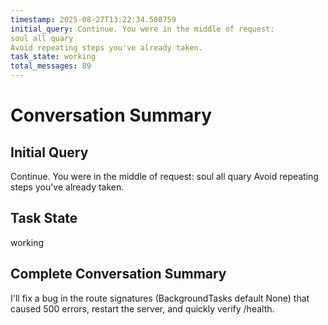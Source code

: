 ```yaml
---
timestamp: 2025-08-27T13:22:34.508759
initial_query: Continue. You were in the middle of request:
soul all quary
Avoid repeating steps you've already taken.
task_state: working
total_messages: 89
---
```


# Conversation Summary

## Initial Query
Continue. You were in the middle of request:
soul all quary
Avoid repeating steps you've already taken.

## Task State
working

## Complete Conversation Summary

I'll fix a bug in the route signatures (BackgroundTasks default None) that caused 500 errors, restart the server, and quickly verify /health.


